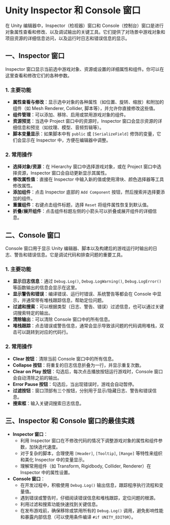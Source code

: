 # Unity Inspector 和 Console 窗口

在 Unity 编辑器中，Inspector（检视器）窗口和 Console（控制台）窗口是进行对象属性查看和修改、以及调试输出的关键工具。它们提供了对场景中游戏对象和项目资源的详细信息访问，以及运行时日志和错误信息的显示。

## 一、Inspector 窗口

Inspector 窗口显示当前选中游戏对象、资源或设置的详细属性和组件。你可以在这里查看和修改它们的各种参数。

### 1. 主要功能

-   **属性查看与修改**：显示选中对象的各种属性（如位置、旋转、缩放）和附加的组件（如 Mesh Renderer, Collider, 脚本等），并允许你直接修改这些值。
-   **组件管理**：可以添加、移除、启用或禁用游戏对象的组件。
-   **资源预览**：当选中 Project 窗口中的资源时，Inspector 窗口会显示资源的详细信息和预览（如纹理、模型、音频剪辑等）。
-   **脚本变量显示**：如果脚本中有 `public` 或 `[SerializeField]` 修饰的变量，它们会显示在 Inspector 中，方便在编辑器中调整。

### 2. 常用操作

-   **选择对象/资源**：在 Hierarchy 窗口中选择游戏对象，或在 Project 窗口中选择资源，Inspector 窗口会自动更新显示其属性。
-   **修改属性值**：直接在 Inspector 中输入新的值或使用滑块、颜色选择器等工具修改属性。
-   **添加组件**：点击 Inspector 底部的 `Add Component` 按钮，然后搜索并选择要添加的组件。
-   **重置组件**：右键点击组件标题，选择 `Reset` 将组件属性恢复到默认值。
-   **折叠/展开组件**：点击组件标题左侧的小箭头可以折叠或展开组件的详细信息。

## 二、Console 窗口

Console 窗口用于显示 Unity 编辑器、脚本以及构建后的游戏运行时输出的日志、警告和错误信息。它是调试代码和排查问题的重要工具。

### 1. 主要功能

-   **显示日志信息**：通过 `Debug.Log()`, `Debug.LogWarning()`, `Debug.LogError()` 等函数输出的信息会显示在这里。
-   **显示警告和错误**：编译错误、运行时错误、系统警告等都会在 Console 中显示，并通常带有堆栈跟踪信息，帮助定位问题。
-   **过滤和搜索**：可以根据类型（日志、警告、错误）过滤信息，也可以通过关键词搜索特定的输出。
-   **清除输出**：可以清除 Console 窗口中的所有信息。
-   **堆栈跟踪**：点击错误或警告信息，通常会显示导致该问题的代码调用堆栈，双击可以跳转到对应的代码行。

### 2. 常用操作

-   **Clear 按钮**：清除当前 Console 窗口中的所有信息。
-   **Collapse 按钮**：将重复的日志信息折叠为一行，并显示重复次数。
-   **Clear on Play 按钮**：勾选后，每次点击播放按钮运行游戏时，Console 窗口会自动清除之前的输出。
-   **Error Pause 按钮**：勾选后，当出现错误时，游戏会自动暂停。
-   **过滤按钮**：窗口顶部有三个按钮，分别用于显示/隐藏日志、警告和错误信息。
-   **搜索框**：输入关键词搜索日志信息。

## 三、Inspector 和 Console 窗口的最佳实践

-   **Inspector 窗口**：
    -   利用 Inspector 窗口在不修改代码的情况下调整游戏对象的属性和组件参数，加快迭代速度。
    -   对于复杂的脚本，合理使用 `[Header]`, `[Tooltip]`, `[Range]` 等特性来组织和美化 Inspector 中的变量显示。
    -   理解常用组件（如 Transform, Rigidbody, Collider, Renderer）在 Inspector 中的属性设置。
-   **Console 窗口**：
    -   在开发过程中，积极使用 `Debug.Log()` 输出信息，跟踪程序执行流程和变量值。
    -   遇到错误或警告时，仔细阅读错误信息和堆栈跟踪，定位问题的根源。
    -   利用过滤和搜索功能快速找到关键信息。
    -   在发布游戏前，确保移除或禁用所有的 `Debug.Log()` 调用，避免影响性能和暴露内部信息（可以使用条件编译 `#if UNITY_EDITOR`）。